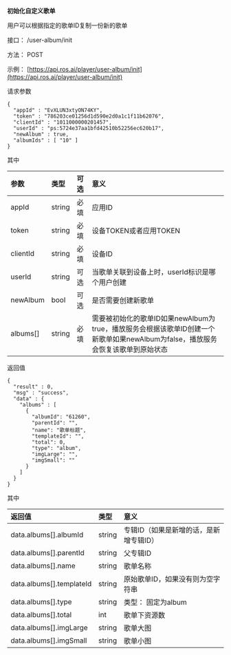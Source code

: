 **初始化自定义歌单**

用户可以根据指定的歌单ID复制一份新的歌单

接口： /user-album/init

方法： POST

示例： [https://api.ros.ai/player/user-album/init](https://api.ros.ai/player/user-album/init)

请求参数

```
{
  "appId" : "EvXLUN3xtyON74KY",
  "token" : "786203ce01256d1d590e2d0a1c1f11b62076",
  "clientId" : "1011000000201457",
  "userId" : "ps:5724e37aa1bfd42510b52256ec620b17",
  "newAlbum" : true,
  "albumIds" : [ "10" ]
}
```

其中

| 参数 | 类型 | 可选 | 意义 |
| :--- | :--- | :--- | :--- |
| appId | string | 必填 | 应用ID |
| token | string | 必填 | 设备TOKEN或者应用TOKEN |
| clientId | string | 必填 | 设备ID |
| userId | string | 可选 | 当歌单关联到设备上时，userId标识是哪个用户创建 |
| newAlbum | bool | 可选 | 是否需要创建新歌单 |
| albums\[\] | string | 必填 | 需要被初始化的歌单ID如果newAlbum为true，播放服务会根据该歌单ID创建一个新歌单如果newAlbum为false，播放服务会恢复该歌单到原始状态 |

返回值

```
{
  "result" : 0,
  "msg" : "success",
  "data" : {
    "albums" : [
      {
        "albumId": "61260",
        "parentId": "",
        "name": "歌单标题",
        "templateId": "",
        "total": 0,
        "type": "album",
        "imgLarge": "",
        "imgSmall": ""
      }
    ]
  }
}
```

其中

| 返回值 | 类型 | 意义 |
| :--- | :--- | :--- |
| data.albums\[\].albumId | string | 专辑ID（如果是新增的话，是新增专辑ID） |
| data.albums\[\].parentId | string | 父专辑ID |
| data.albums\[\].name | string | 歌单名称 |
| data.albums\[\].templateId | string | 原始歌单ID，如果没有则为空字符串 |
| data.albums\[\].type | string | 类型： 固定为album |
| data.albums\[\].total | int | 歌单下资源数 |
| data.albums\[\].imgLarge | string | 歌单大图 |
| data.albums\[\].imgSmall | string | 歌单小图 |




